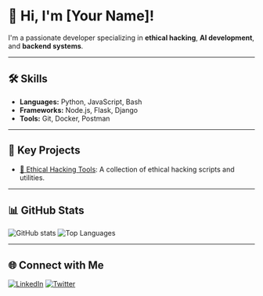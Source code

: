 # 👋 Hi, I'm [Your Name]!

I'm a passionate developer specializing in **ethical hacking**, **AI development**, and **backend systems**. 

---

## 🛠️ Skills
- **Languages:** Python, JavaScript, Bash
- **Frameworks:** Node.js, Flask, Django
- **Tools:** Git, Docker, Postman

---

## 🚀 Key Projects
- [🔐 Ethical Hacking Tools]([https://github.com/RogueRedCoder/camra_hacking): A collection of ethical hacking scripts and utilities.


---

## 📊 GitHub Stats
![GitHub stats](https://github-readme-stats.vercel.app/api?username=YourUsername&show_icons=true&theme=radical)
![Top Languages](https://github-readme-stats.vercel.app/api/top-langs/?username=YourUsername&layout=compact&theme=radical)

---

## 🌐 Connect with Me
[![LinkedIn](https://img.shields.io/badge/LinkedIn-0077B5?style=flat&logo=linkedin)](https://linkedin.com/in/YourUsername)
[![Twitter](https://img.shields.io/badge/Twitter-1DA1F2?style=flat&logo=twitter)](https://twitter.com/YourUsername)
